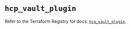 # `hcp_vault_plugin`

Refer to the Terraform Registry for docs: [`hcp_vault_plugin`](https://registry.terraform.io/providers/hashicorp/hcp/0.94.0/docs/resources/vault_plugin).
